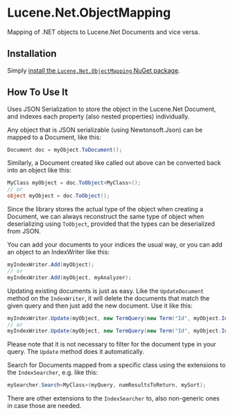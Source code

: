 # Lucene.Net.ObjectMapping

Mapping of .NET objects to Lucene.Net Documents and vice versa.

## Installation

Simply [install the `Lucene.Net.ObjectMapping` NuGet package](https://www.nuget.org/packages/Lucene.Net.ObjectMapping/).

## How To Use It

Uses JSON Serialization to store the object in the Lucene.Net Document, and
indexes each property (also nested properties) individually.

Any object that is JSON serializable (using Newtonsoft.Json) can be mapped to a
Document, like this:

```csharp
Document doc = myObject.ToDocument();
```

Similarly, a Document created like called out above can be converted back into
an object like this:

```csharp
MyClass myObject = doc.ToObject<MyClass>();
// or
object myObject = doc.ToObject();
```

Since the library stores the actual type of the object when creating a Document,
we can always reconstruct the same type of object when deserializing using
`ToObject`, provided that the types can be deserialized from JSON.

You can add your documents to your indices the usual way, or you can add an
object to an IndexWriter like this:

```csharp
myIndexWriter.Add(myObject);
// or
myIndexWriter.Add(myObject, myAnalyzer);
```

Updating existing documents is just as easy. Like the `UpdateDocument` method on
the `IndexWriter`, it will delete the documents that match the given query and
then just add the new document. Use it like this:

```csharp
myIndexWriter.Update(myObject, new TermQuery(new Term("Id", myObject.Id)));
// or
myIndexWriter.Update(myObject, new TermQuery(new Term("Id", myObject.Id)), myAnalyzer);
```

Please note that it is not necessary to filter for the document type in your
query. The `Update` method does it automatically.

Search for Documents mapped from a specific class using the extensions to the
`IndexSearcher`, e.g. like this:

```csharp
mySearcher.Search<MyClass>(myQuery, numResultsToReturn, mySort);
```

There are other extensions to the `IndexSearcher` to, also non-generic ones in
case those are needed.
